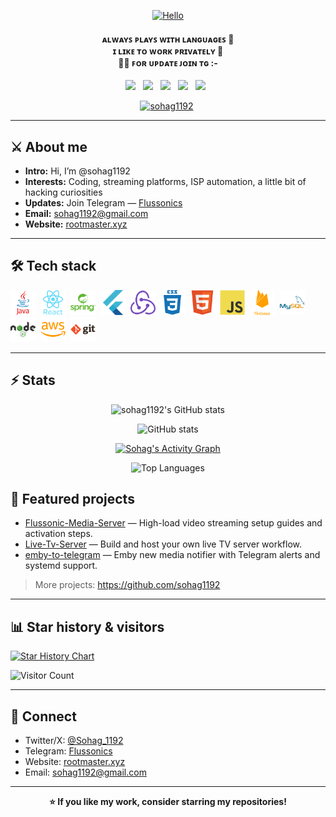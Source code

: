 
<!-- Copyrights 2020-25 @sohag1192 -->

<p align="center">
  <a href="/"><img src="https://media.giphy.com/media/M9gbBd9nbDrOTu1Mqx/giphy.gif" alt="Hello" width="160px" /></a>
</p>

<h4 align="center">
  ᴀʟᴡᴀʏꜱ ᴘʟᴀʏꜱ ᴡɪᴛʜ ʟᴀɴɢᴜᴀɢᴇꜱ 🐍 <br>
  ɪ ʟɪᴋᴇ ᴛᴏ ᴡᴏʀᴋ ᴘʀɪᴠᴀᴛᴇʟʏ 🔏 <br>
  🤹‍♂️ ꜰᴏʀ ᴜᴘᴅᴀᴛᴇ ᴊᴏɪɴ ᴛɢ :- <br>
</h4>

<p align='center'>
  <a href="https://codepen.io/sohag1192"><img height="25" src="https://img.shields.io/badge/codepen-green.svg?&style=for-the-badge&logo=codepen&logoColor=white"></a>&nbsp;&nbsp;
  <a href="https://x.com/Sohag_1192"><img height="25" src="https://img.shields.io/badge/twitter-%231DA1F2.svg?&style=for-the-badge&logo=twitter&logoColor=white"></a>&nbsp;&nbsp;
  <a href="https://rootmaster.xyz/"><img height="25" src="https://img.shields.io/badge/Website-%23354230.svg?&style=for-the-badge&logo=medium&logoColor=white"></a>&nbsp;&nbsp;
  <a href="https://www.instagram.com/mdsohagrana.01/"><img height="25" src="https://img.shields.io/badge/instagram-%23E4405F.svg?&style=for-the-badge&logo=instagram&logoColor=white"></a>&nbsp;&nbsp;
  <a href="https://t.me/Flussonics"><img height="25" src="https://img.shields.io/badge/join telegram-%23ffffff.svg?&style=for-the-badge&logo=telegram&logoColor=blue"></a>&nbsp;&nbsp;
</p>

<p align="center">
  <a href="https://github.com/sohag1192/"><img height="24" src="https://git-visitors.vercel.app/api/sohag1192" alt="sohag1192" /></a>
  <img src="https://komarev.com/ghpvc/?username=sohag1192&style=flat-square&color=blue" alt=""/>
</p>

---

## ⚔️ About me

- **Intro:** Hi, I’m @sohag1192
- **Interests:** Coding, streaming platforms, ISP automation, a little bit of hacking curiosities
- **Updates:** Join Telegram — [Flussonics](https://t.me/Flussonics)
- **Email:** [sohag1192@gmail.com](mailto:sohag1192@gmail.com)
- **Website:** [rootmaster.xyz](https://rootmaster.xyz)

---

## 🛠️ Tech stack

<div>
  <img src="https://github.com/devicons/devicon/blob/master/icons/java/java-original-wordmark.svg" title="Java" alt="Java" width="40" height="40"/>&nbsp;
  <img src="https://github.com/devicons/devicon/blob/master/icons/react/react-original-wordmark.svg" title="React" alt="React" width="40" height="40"/>&nbsp;
  <img src="https://github.com/devicons/devicon/blob/master/icons/spring/spring-original-wordmark.svg" title="Spring" alt="Spring" width="40" height="40"/>&nbsp;
  <img src="https://github.com/devicons/devicon/blob/master/icons/flutter/flutter-original.svg" title="Flutter" alt="Flutter" width="40" height="40"/>&nbsp;
  <img src="https://github.com/devicons/devicon/blob/master/icons/redux/redux-original.svg" title="Redux" alt="Redux " width="40" height="40"/>&nbsp;
  <img src="https://github.com/devicons/devicon/blob/master/icons/css3/css3-plain-wordmark.svg"  title="CSS3" alt="CSS" width="40" height="40"/>&nbsp;
  <img src="https://github.com/devicons/devicon/blob/master/icons/html5/html5-original.svg" title="HTML5" alt="HTML" width="40" height="40"/>&nbsp;
  <img src="https://github.com/devicons/devicon/blob/master/icons/javascript/javascript-original.svg" title="JavaScript" alt="JavaScript" width="40" height="40"/>&nbsp;
  <img src="https://github.com/devicons/devicon/blob/master/icons/firebase/firebase-plain-wordmark.svg" title="Firebase" alt="Firebase" width="40" height="40"/>&nbsp;
  <img src="https://github.com/devicons/devicon/blob/master/icons/mysql/mysql-original-wordmark.svg" title="MySQL"  alt="MySQL" width="40" height="40"/>&nbsp;
  <img src="https://github.com/devicons/devicon/blob/master/icons/nodejs/nodejs-original-wordmark.svg" title="NodeJS" alt="NodeJS" width="40" height="40"/>&nbsp;
  <img src="https://github.com/devicons/devicon/blob/master/icons/amazonwebservices/amazonwebservices-plain-wordmark.svg" title="AWS" alt="AWS" width="40" height="40"/>&nbsp;
  <img src="https://github.com/devicons/devicon/blob/master/icons/git/git-original-wordmark.svg" title="Git" alt="Git" width="40" height="40"/>
</div>

---

## ⚡️ Stats

<p align="center">
  <img src="https://github-stats-alpha.vercel.app/api?username=sohag1192&cc=000&tc=fff&ic=fff&bc=000" alt="sohag1192's GitHub stats" />
</p>

<p align="center">
  <img src="https://github-readme-stats.vercel.app/api?username=sohag1192&show_icons=true" alt="GitHub stats" />
</p>

<p align="center">
  <a href="https://github.com/sohag1192">
    <img src="https://github-readme-activity-graph.vercel.app/graph?username=sohag1192&bg_color=1F222E&color=F8D866&line=F85D7F&point=FFFFFF&hide_border=true" alt="Sohag's Activity Graph" />
  </a>
</p>

<p align="center">
  <img src="https://github-readme-stats.vercel.app/api/top-langs/?username=sohag1192&layout=compact&theme=vision-friendly-dark" alt="Top Languages" />
</p>

## 🚀 Featured projects

- [Flussonic-Media-Server](https://github.com/sohag1192/Flussonic-Media-Server) — High-load video streaming setup guides and activation steps.
- [Live-Tv-Server](https://github.com/sohag1192/Live-Tv-Server) — Build and host your own live TV server workflow.
- [emby-to-telegram](https://github.com/sohag1192/emby-to-telegram) — Emby new media notifier with Telegram alerts and systemd support.


> More projects: https://github.com/sohag1192


---

## 📊 Star history & visitors

[![Star History Chart](https://api.star-history.com/svg?repos=sohag1192/Flussonic-Media-Server,sohag1192/emby-to-telegram&type=Date)](https://star-history.com/#sohag1192/Flussonic-Media-Server&Date)

![Visitor Count](https://hits.sh/github.com/sohag1192/sohag1192.svg?style=for-the-badge&label=Visitors&color=blue)

---

## 🤝 Connect

- Twitter/X: [@Sohag_1192](https://x.com/Sohag_1192)
- Telegram: [Flussonics](https://t.me/Flussonics)
- Website: [rootmaster.xyz](https://rootmaster.xyz)
- Email: [sohag1192@gmail.com](mailto:sohag1192@gmail.com)

---

<p align="center">
  <b>⭐ If you like my work, consider starring my repositories!</b>
</p>

